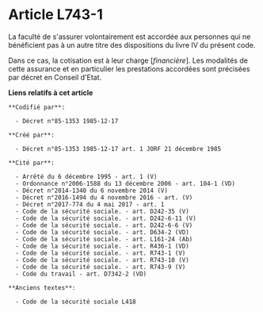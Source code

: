 # Article L743-1

La faculté de s'assurer volontairement est accordée aux personnes qui ne bénéficient pas à un autre titre des dispositions du
livre IV du présent code. 

Dans ce cas, la cotisation est à leur charge [*financière*]. Les modalités de cette assurance et en particulier les
prestations accordées sont précisées par décret en Conseil d'Etat.

**Liens relatifs à cet article**

	**Codifié par**:

	  - Décret n°85-1353 1985-12-17

	**Créé par**:

	  - Décret n°85-1353 1985-12-17 art. 1 JORF 21 décembre 1985

	**Cité par**:

	  - Arrêté du 6 décembre 1995 - art. 1 (V)
	  - Ordonnance n°2006-1588 du 13 décembre 2006 - art. 104-1 (VD)
	  - Décret n°2014-1340 du 6 novembre 2014 (V)
	  - Décret n°2016-1494 du 4 novembre 2016 - art. (V)
	  - Décret n°2017-774 du 4 mai 2017 - art. 1
	  - Code de la sécurité sociale. - art. D242-35 (V)
	  - Code de la sécurité sociale. - art. D242-6-11 (V)
	  - Code de la sécurité sociale. - art. D242-6-6 (V)
	  - Code de la sécurité sociale. - art. D634-2 (VD)
	  - Code de la sécurité sociale. - art. L161-24 (Ab)
	  - Code de la sécurité sociale. - art. R436-1 (VD)
	  - Code de la sécurité sociale. - art. R743-1 (V)
	  - Code de la sécurité sociale. - art. R743-10 (V)
	  - Code de la sécurité sociale. - art. R743-9 (V)
	  - Code du travail - art. D7342-2 (VD)

	**Anciens textes**:

	  - Code de la sécurité sociale L418
